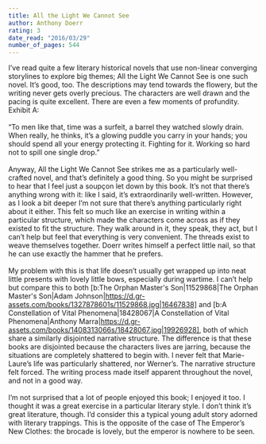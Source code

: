 ```yaml
---
title: All the Light We Cannot See
author: Anthony Doerr
rating: 3
date_read: "2016/03/29"
number_of_pages: 544
---
```


I’ve read quite a few literary historical novels that use non-linear converging storylines to explore big themes; All the Light We Cannot See is one such novel. It’s good, too. The descriptions may tend towards the flowery, but the writing never gets overly precious. The characters are well drawn and the pacing is quite excellent. There are even a few moments of profundity. Exhibit A:<br/><br/>“To men like that, time was a surfeit, a barrel they watched slowly drain. When really, he thinks, it’s a glowing puddle you carry in your hands; you should spend all your energy protecting it. Fighting for it. Working so hard not to spill one single drop.”<br/><br/>Anyway, All the Light We Cannot See strikes me as a particularly well-crafted novel, and that’s definitely a good thing. So you might be surprised to hear that I feel just a soupçon let down by this book. It’s not that there’s anything wrong with it: like I said, it’s extraordinarily well-written. However, as I look a bit deeper I’m not sure that there’s anything particularly right about it either. This felt so much like an exercise in writing within a particular structure, which made the characters come across as if they existed to fit the structure. They walk around in it, they speak, they act, but I can’t help but feel that everything is very convenient. The threads exist to weave themselves together. Doerr writes himself a perfect little nail, so that he can use exactly the hammer that he prefers.<br/><br/>My problem with this is that life doesn’t usually get wrapped up into neat little presents with lovely little bows, especially during wartime. I can’t help but compare this to both [b:The Orphan Master's Son|11529868|The Orphan Master's Son|Adam Johnson|https://d.gr-assets.com/books/1327878601s/11529868.jpg|16467838] and [b:A Constellation of Vital Phenomena|18428067|A Constellation of Vital Phenomena|Anthony Marra|https://d.gr-assets.com/books/1408313066s/18428067.jpg|19926928], both of which share a similarly disjointed narrative structure. The difference is that these books are disjointed because the characters lives are jarring, because the situations are completely shattered to begin with. I never felt that Marie-Laure’s life was particularly shattered, nor Werner’s. The narrative structure felt forced. The writing process made itself apparent throughout the novel, and not in a good way.<br/><br/>I’m not surprised that a lot of people enjoyed this book; I enjoyed it too. I thought it was a great exercise in a particular literary style. I don’t think it’s great literature, though. I’d consider this a typical young adult story adorned with literary trappings. This is the opposite of the case of The Emperor’s New Clothes: the brocade is lovely, but the emperor is nowhere to be seen.